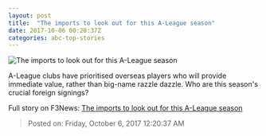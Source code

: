 ```yaml
---
layout: post
title:  "The imports to look out for this A-League season"
date: 2017-10-06 00:20:37Z
categories: abc-top-stories
---
```


![The imports to look out for this A-League season](http://www.abc.net.au/news/image/9021816-1x1-700x700.jpg)

A-League clubs have prioritised overseas players who will provide immediate value, rather than big-name razzle dazzle. Who are this season's crucial foreign signings?


Full story on F3News: [The imports to look out for this A-League season](http://www.f3nws.com/n/umKEgG)

> Posted on: Friday, October 6, 2017 12:20:37 AM
